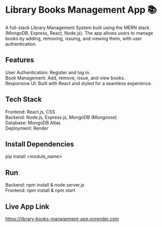 # Library Books Management App 📚
 A full-stack Library Management System built using the MERN stack (MongoDB, Express, React, Node.js). 
 The app allows users to manage books by adding, removing, issuing, and viewing them, with user authentication.

## Features
 User Authentication: Register and log in.\
 Book Management: Add, remove, issue, and view books.\
 Responsive UI: Built with React and styled for a seamless experience.

## Tech Stack
 Frontend: React.js, CSS \
 Backend: Node.js, Express.js, MongoDB (Mongoose) \
 Database: MongoDB Atlas \
 Deployment: Render

## Install Dependencies
 pip install <module_name>

## Run
 Backend: npm install & node server.js \
 Frontend: npm install & npm start

## Live App Link
 https://library-books-management-app.onrender.com
